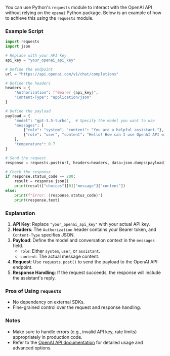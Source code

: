 You can use Python's `requests` module to interact with the OpenAI API without relying on the `openai` Python package. Below is an example of how to achieve this using the `requests` module.

### Example Script

```python
import requests
import json

# Replace with your API key
api_key = "your_openai_api_key"

# Define the endpoint
url = "https://api.openai.com/v1/chat/completions"

# Define the headers
headers = {
    "Authorization": f"Bearer {api_key}",
    "Content-Type": "application/json"
}

# Define the payload
payload = {
    "model": "gpt-3.5-turbo",  # Specify the model you want to use
    "messages": [
        {"role": "system", "content": "You are a helpful assistant."},
        {"role": "user", "content": "Hello! How can I use OpenAI API with just requests module?"}
    ],
    "temperature": 0.7
}

# Send the request
response = requests.post(url, headers=headers, data=json.dumps(payload))

# Check the response
if response.status_code == 200:
    result = response.json()
    print(result["choices"][0]["message"]["content"])
else:
    print(f"Error: {response.status_code}")
    print(response.text)
```

### Explanation

1. **API Key**: Replace `"your_openai_api_key"` with your actual API key.
2. **Headers**: The `Authorization` header contains your Bearer token, and `Content-Type` specifies JSON.
3. **Payload**: Define the model and conversation context in the `messages` field.
   - `role`: Either `system`, `user`, or `assistant`.
   - `content`: The actual message content.
4. **Request**: Use `requests.post()` to send the payload to the OpenAI API endpoint.
5. **Response Handling**: If the request succeeds, the response will include the assistant's reply.

### Pros of Using `requests`
- No dependency on external SDKs.
- Fine-grained control over the request and response handling.

### Notes
- Make sure to handle errors (e.g., invalid API key, rate limits) appropriately in production code.
- Refer to the [OpenAI API documentation](https://platform.openai.com/docs/) for detailed usage and advanced options.